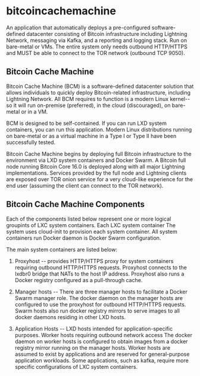 # bitcoincachemachine

An application that automatically deploys a pre-configured software-defined datacenter consisting of Bitcoin infrastructure including Lightning Network, messaging via Kafka, and a reporting and logging stack.  Run on bare-metal or VMs. The entire system only needs outbound HTTP/HTTPS and MUST be able to connect to the TOR network (outbound TCP 9050).

## Bitcoin Cache Machine

Bitcoin Cache Machine (BCM) is a software-defined datacenter solution that allows individuals to quickly deploy Bitcoin-related infrastructure, including Lightning Network. All BCM requires to function is a modern Linux kernel--so it will run on-premise (preferred), in the cloud (discouraged), on bare-metal or in a VM.

BCM is designed to be self-contained. If you can run LXD system containers, you can run this application. Modern Linux distributions running on bare-metal or as a virtual machine in a Type I or Type II have been successfully tested.

Bitcoin Cache Machine begins by deploying full Bitcoin infrastructure to the environment via LXD system containers and Docker Swarm. A Bitcoin full node running Bitcoin Core 16.0 is deployed along with all major Lightning implementations. Services provided by the full node and Lightning clients are exposed over TOR onion service for a very cloud-like experience for the end user (assuming the client can connect to the TOR network).

## Bitcoin Cache Machine Components

Each of the components listed below represent one or more logical groupints of LXC system containers. Each LXC system container The system uses cloud-init to provision each system container. All system containers run Docker daemon is Docker Swarm configuration.

The main system containers are listed below:

1. Proxyhost -- provides HTTP/HTTPS proxy for system containers requiring outbound HTTP/HTTPS requests. Proxyhost connects to the lxdbr0 bridge that NATs to the host IP address. Proxyhost also runs a Docker registry configured as a pull-through cache.

2. Manager hosts -- There are three manager hosts to facilitate a Docker Swarm manager role. The docker daemon on the manager hosts are configured to use the proxyhost for outbound HTTP/HTTPS requests. Swarm hosts also run docker registry mirrors to serve images to all docker daemons residing in other LXD hosts.

3. Application Hosts -- LXD hosts intended for application-specific purposes.  Worker hosts requiring outbound network access The docker daemon on worker hosts is configured to obtain images from a docker registry mirror running on the manager hosts.  Worker hosts are assumed to exist by applications and are reserved for general-purpose application workloads.  Some applications, such as kafka, require more specific configurations of LXC system containers.

